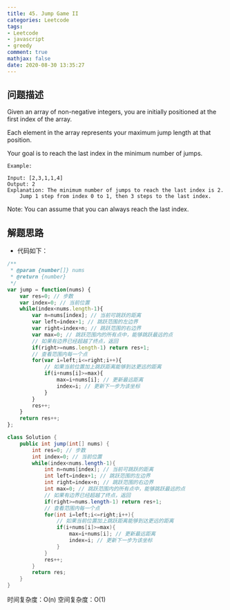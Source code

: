 ```yaml
---
title: 45. Jump Game II
categories: Leetcode
tags: 
- Leetcode
- javascript
- greedy
comment: true
mathjax: false
date: 2020-08-30 13:35:27
---
```


## 问题描述

Given an array of non-negative integers, you are initially positioned at the first index of the array.

Each element in the array represents your maximum jump length at that position.

Your goal is to reach the last index in the minimum number of jumps.

```
Example:

Input: [2,3,1,1,4]
Output: 2
Explanation: The minimum number of jumps to reach the last index is 2.
    Jump 1 step from index 0 to 1, then 3 steps to the last index.
```
<!--more-->
Note: You can assume that you can always reach the last index.

## 解题思路

- 代码如下：

```JavaScript
/**
 * @param {number[]} nums
 * @return {number}
 */
var jump = function(nums) {
    var res=0; // 步数
    var index=0; // 当前位置
    while(index<nums.length-1){
        var n=nums[index]; // 当前可跳跃的距离
        var left=index+1; // 跳跃范围的左边界
        var right=index+n; // 跳跃范围的右边界
        var max=0; // 跳跃范围内的所有点中，能够跳跃最远的点
        // 如果有边界已经超越了终点，返回
        if(right>=nums.length-1) return res+1;
        // 查看范围内每一个点
        for(var i=left;i<=right;i++){
            // 如果当前位置加上跳跃距离能够到达更远的距离
            if(i+nums[i]>=max){
                max=i+nums[i]; // 更新最远距离
                index=i; // 更新下一步为该坐标
            } 
        }
        res++;
    }
    return res++;
};

```

```java
class Solution {
    public int jump(int[] nums) {
        int res=0; // 步数
        int index=0; // 当前位置
        while(index<nums.length-1){
            int n=nums[index]; // 当前可跳跃的距离
            int left=index+1; // 跳跃范围的左边界
            int right=index+n; // 跳跃范围的右边界
            int max=0; // 跳跃范围内的所有点中，能够跳跃最远的点
            // 如果有边界已经超越了终点，返回
            if(right>=nums.length-1) return res+1;
            // 查看范围内每一个点
            for(int i=left;i<=right;i++){
                // 如果当前位置加上跳跃距离能够到达更远的距离
                if(i+nums[i]>=max){
                    max=i+nums[i]; // 更新最远距离
                    index=i; // 更新下一步为该坐标
                } 
            }
            res++;
        }
        return res;
    }
}

```
时间复杂度：O(n)
空间复杂度：O(1)

